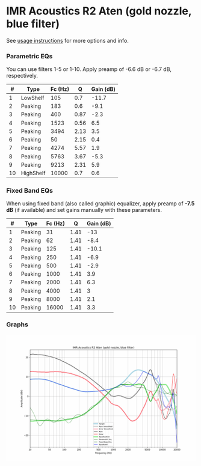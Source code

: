 # IMR Acoustics R2 Aten (gold nozzle, blue filter)
See [usage instructions](https://github.com/jaakkopasanen/AutoEq#usage) for more options and info.

### Parametric EQs
You can use filters 1-5 or 1-10. Apply preamp of -6.6 dB or -6.7 dB, respectively.

|   # | Type      |   Fc (Hz) |    Q |   Gain (dB) |
|-----|-----------|-----------|------|-------------|
|   1 | LowShelf  |       105 | 0.7  |       -11.7 |
|   2 | Peaking   |       183 | 0.6  |        -9.1 |
|   3 | Peaking   |       400 | 0.87 |        -2.3 |
|   4 | Peaking   |      1523 | 0.56 |         6.5 |
|   5 | Peaking   |      3494 | 2.13 |         3.5 |
|   6 | Peaking   |        50 | 2.15 |         0.4 |
|   7 | Peaking   |      4274 | 5.57 |         1.9 |
|   8 | Peaking   |      5763 | 3.67 |        -5.3 |
|   9 | Peaking   |      9213 | 2.31 |         5.9 |
|  10 | HighShelf |     10000 | 0.7  |         0.6 |

### Fixed Band EQs
When using fixed band (also called graphic) equalizer, apply preamp of **-7.5 dB** (if available) and set gains manually with these parameters.

|   # | Type    |   Fc (Hz) |    Q |   Gain (dB) |
|-----|---------|-----------|------|-------------|
|   1 | Peaking |        31 | 1.41 |       -13   |
|   2 | Peaking |        62 | 1.41 |        -8.4 |
|   3 | Peaking |       125 | 1.41 |       -10.1 |
|   4 | Peaking |       250 | 1.41 |        -6.9 |
|   5 | Peaking |       500 | 1.41 |        -2.9 |
|   6 | Peaking |      1000 | 1.41 |         3.9 |
|   7 | Peaking |      2000 | 1.41 |         6.3 |
|   8 | Peaking |      4000 | 1.41 |         3   |
|   9 | Peaking |      8000 | 1.41 |         2.1 |
|  10 | Peaking |     16000 | 1.41 |         3.3 |

### Graphs
![](./IMR%20Acoustics%20R2%20Aten%20(gold%20nozzle,%20blue%20filter).png)
